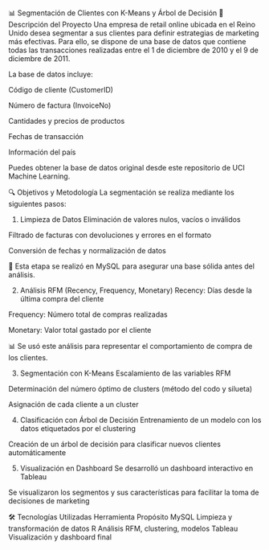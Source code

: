 📊 Segmentación de Clientes con K-Means y Árbol de Decisión
🧾 Descripción del Proyecto
Una empresa de retail online ubicada en el Reino Unido desea segmentar a sus clientes para definir estrategias de marketing más efectivas. Para ello, se dispone de una base de datos que contiene todas las transacciones realizadas entre el 1 de diciembre de 2010 y el 9 de diciembre de 2011.

La base de datos incluye:

Código de cliente (CustomerID)

Número de factura (InvoiceNo)

Cantidades y precios de productos

Fechas de transacción

Información del país

Puedes obtener la base de datos original desde este repositorio de UCI Machine Learning.

🔍 Objetivos y Metodología
La segmentación se realiza mediante los siguientes pasos:

1. Limpieza de Datos
Eliminación de valores nulos, vacíos o inválidos

Filtrado de facturas con devoluciones y errores en el formato

Conversión de fechas y normalización de datos

📌 Esta etapa se realizó en MySQL para asegurar una base sólida antes del análisis.

2. Análisis RFM (Recency, Frequency, Monetary)
Recency: Días desde la última compra del cliente

Frequency: Número total de compras realizadas

Monetary: Valor total gastado por el cliente

📊 Se usó este análisis para representar el comportamiento de compra de los clientes.

3. Segmentación con K-Means
Escalamiento de las variables RFM

Determinación del número óptimo de clusters (método del codo y silueta)

Asignación de cada cliente a un cluster

4. Clasificación con Árbol de Decisión
Entrenamiento de un modelo con los datos etiquetados por el clustering

Creación de un árbol de decisión para clasificar nuevos clientes automáticamente

5. Visualización en Dashboard
Se desarrolló un dashboard interactivo en Tableau

Se visualizaron los segmentos y sus características para facilitar la toma de decisiones de marketing

🛠️ Tecnologías Utilizadas
Herramienta	Propósito
MySQL	Limpieza y transformación de datos
R	Análisis RFM, clustering, modelos
Tableau	Visualización y dashboard final
